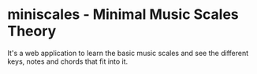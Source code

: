 # miniscales - Minimal Music Scales Theory
It's a web application to learn the basic music scales and see the different keys, notes and chords that fit into it.
